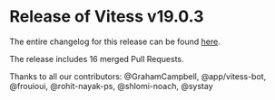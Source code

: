 # Release of Vitess v19.0.3
The entire changelog for this release can be found [here](https://github.com/vitessio/vitess/blob/main/changelog/19.0/19.0.3/changelog.md).

The release includes 16 merged Pull Requests.

Thanks to all our contributors: @GrahamCampbell, @app/vitess-bot, @frouioui, @rohit-nayak-ps, @shlomi-noach, @systay

